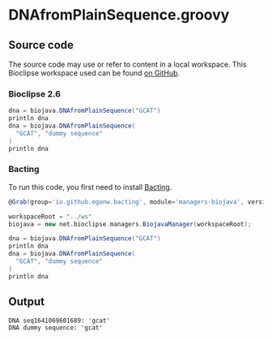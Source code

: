 # DNAfromPlainSequence.groovy
## Source code
The source code may use or refer to content in a local workspace. This
Bioclipse workspace used can be found
[on GitHub](https://github.com/bioclipse/bioclipse.scripting/tree/master/ws/).
### Bioclipse 2.6
```groovy
dna = biojava.DNAfromPlainSequence("GCAT")
println dna
dna = biojava.DNAfromPlainSequence(
  "GCAT", "dummy sequence"
)
println dna
```
### Bacting
To run this code, you first need to install
[Bacting](https://github.com/egonw/bacting).
<br />
```groovy
@Grab(group='io.github.egonw.bacting', module='managers-biojava', version='0.0.29')

workspaceRoot = "../ws"
biojava = new net.bioclipse.managers.BiojavaManager(workspaceRoot);

dna = biojava.DNAfromPlainSequence("GCAT")
println dna
dna = biojava.DNAfromPlainSequence(
  "GCAT", "dummy sequence"
)
println dna
```
## Output
```plain
DNA seq1641069601689: 'gcat'
DNA dummy sequence: 'gcat'
```
